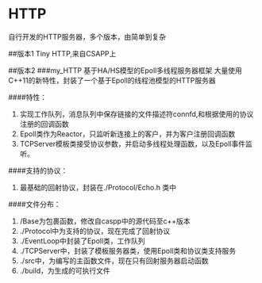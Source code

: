 # HTTP
自行开发的HTTP服务器，多个版本，由简单到复杂

##版本1
Tiny HTTP,来自CSAPP上


##版本2 
###my_HTTP
基于HA/HS模型的Epoll多线程服务器框架
大量使用C++11的新特性，封装了一个基于Epoll的线程池模型的HTTP服务器   

####特性：
1. 实现工作队列，消息队列中保存链接的文件描述符connfd,和根据使用的协议注册的回调函数   
2. Epoll类作为Reactor，只监听新连接上的客户，并为客户注册回调函数   
3. TCPServer模板类接受协议参数，并启动多线程处理函数，以及Epoll事件监听。
   
####支持的协议：
1. 最基础的回射协议，封装在./Protocol/Echo.h 类中


    
####文件分布：
1. /Base为包裹函数，修改自caspp中的源代码至c++版本   
2. ./Protocol中为支持的协议，现在完成了回射协议   
3. ./EventLoop中封装了Epoll类，工作队列   
4. ./TCPServer中，封装了模板服务器类，使用Epoll类和协议类支持服务   
5. ./src中，为编写的主函数文件，现在只有回射服务器启动函数   
6. ./build，为生成的可执行文件
